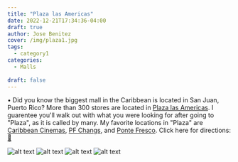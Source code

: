 ```yaml
---
title: "Plaza las Americas"
date: 2022-12-21T17:34:36-04:00
draft: true
author: Jose Benitez
cover: /img/plaza1.jpg
tags:
  - category1
categories:
  - Malls
  
draft: false
---
```


• Did you know the biggest mall in the Caribbean is located in San Juan, Puerto Rico? More than 300 stores are located in [Plaza las Americas](https://www.plazalasamericas.com/). I guarentee you'll walk out with what you were looking for after going to "Plaza", as it is called by many. My favorite locations in "Plaza" are [Caribbean Cinemas](https://caribbeancinemas.com/theater/plaza-las-americas/), [PF Changs](https://www.pfchangspr.com/restaurantes/), and [Ponte Fresco](https://www.facebook.com/PonteFrescoPR/). Click here for directions: [🧭](https://www.google.com/maps/place/525+Av.+Franklin+Delano+Roosevelt,+San+Juan,+00918/@18.4220743,-66.0742342,17z/data=!3m1!4b1!4m5!3m4!1s0x8c0368c1dc30aa0f:0xb986372c1f71d0c6!8m2!3d18.4220743!4d-66.0742342)

![alt text](/img/plaza1.jpg)
![alt text](/img/plaza2.jpg)
![alt text](/img/plaza3.jpg)
![alt text](/img/plaza4.jpg)

